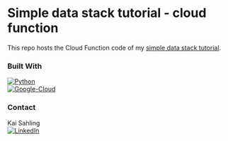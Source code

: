 # Simple data stack tutorial - cloud function
This repo hosts the Cloud Function code of my [simple data stack tutorial][tutorial-url].

### Built With

<div id="about-the-project-built-with-id"></div>

[![Python][Python]][Python-url]
<br />
[![Google-Cloud][Google-Cloud]][Google-Cloud-url]

### Contact

<div id="contact-id"></div>

Kai Sahling
<br />
[![LinkedIn][linkedin-shield]][linkedin-url]

<!-- MARKDOWN LINKS & IMAGES -->
<!-- https://www.markdownguide.org/basic-syntax/#reference-style-links -->
[tutorial-url]:https://medium.com/@kaisahling/simple-data-stack-on-gcp-c6f1fcd97368

[Python]:https://img.shields.io/badge/python-3670A0?style=for-the-badge&logo=python&logoColor=ffdd54

[Python-url]:https://www.python.org/

[Google-Cloud]:https://img.shields.io/badge/GoogleCloud-%234285F4.svg?style=for-the-badge&logo=google-cloud&logoColor=white

[Google-Cloud-url]:https://cloud.google.com/

[linkedin-shield]: https://img.shields.io/badge/-LinkedIn-black.svg?style=for-the-badge&logo=linkedin&colorB=555

[linkedin-url]: https://linkedin.com/in/kaisahling